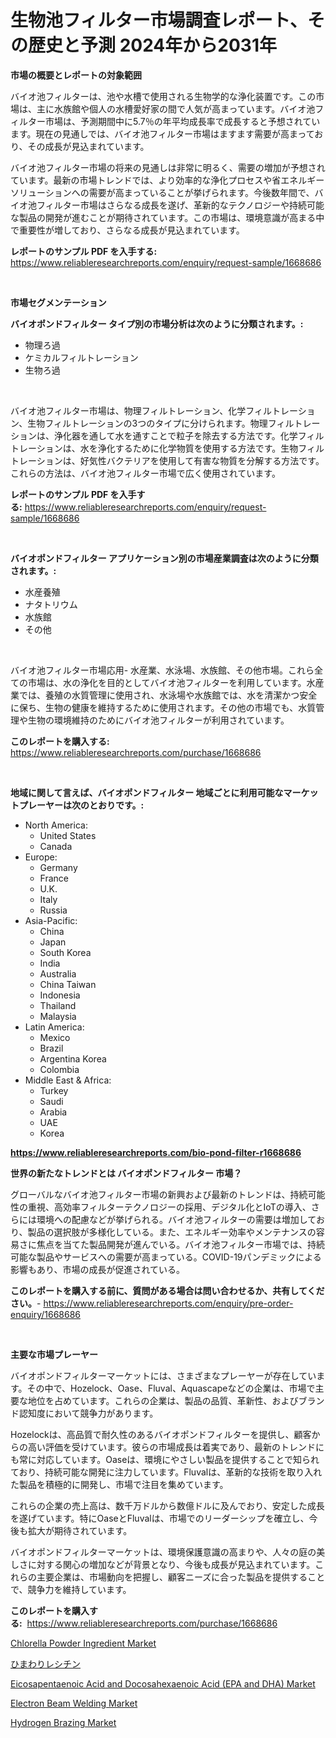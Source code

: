 <p><h1>生物池フィルター市場調査レポート、その歴史と予測 2024年から2031年</h1></p><p><strong>市場の概要とレポートの対象範囲</strong></p>
<p><p>バイオ池フィルターは、池や水槽で使用される生物学的な浄化装置です。この市場は、主に水族館や個人の水槽愛好家の間で人気が高まっています。バイオ池フィルター市場は、予測期間中に5.7％の年平均成長率で成長すると予想されています。現在の見通しでは、バイオ池フィルター市場はますます需要が高まっており、その成長が見込まれています。</p><p>バイオ池フィルター市場の将来の見通しは非常に明るく、需要の増加が予想されています。最新の市場トレンドでは、より効率的な浄化プロセスや省エネルギーソリューションへの需要が高まっていることが挙げられます。今後数年間で、バイオ池フィルター市場はさらなる成長を遂げ、革新的なテクノロジーや持続可能な製品の開発が進むことが期待されています。この市場は、環境意識が高まる中で重要性が増しており、さらなる成長が見込まれています。</p></p>
<p><strong>レポートのサンプル PDF を入手する:</strong> <a href="https://www.reliableresearchreports.com/enquiry/request-sample/1668686">https://www.reliableresearchreports.com/enquiry/request-sample/1668686</a></p>
<p>&nbsp;</p>
<p><strong>市場セグメンテーション</strong></p>
<p><strong>バイオポンドフィルター タイプ別の市場分析は次のように分類されます。:</strong></p>
<p><ul><li>物理ろ過</li><li>ケミカルフィルトレーション</li><li>生物ろ過</li></ul></p>
<p>&nbsp;</p>
<p><p>バイオ池フィルター市場は、物理フィルトレーション、化学フィルトレーション、生物フィルトレーションの3つのタイプに分けられます。物理フィルトレーションは、浄化器を通して水を通すことで粒子を除去する方法です。化学フィルトレーションは、水を浄化するために化学物質を使用する方法です。生物フィルトレーションは、好気性バクテリアを使用して有害な物質を分解する方法です。これらの方法は、バイオ池フィルター市場で広く使用されています。</p></p>
<p><strong>レポートのサンプル PDF を入手する:</strong>&nbsp;<a href="https://www.reliableresearchreports.com/enquiry/request-sample/1668686">https://www.reliableresearchreports.com/enquiry/request-sample/1668686</a></p>
<p>&nbsp;</p>
<p><strong> バイオポンドフィルター アプリケーション別の市場産業調査は次のように分類されます。:</strong></p>
<p><ul><li>水産養殖</li><li>ナタトリウム</li><li>水族館</li><li>その他</li></ul></p>
<p>&nbsp;</p>
<p><p>バイオ池フィルター市場応用- 水産業、水泳場、水族館、その他市場。これら全ての市場は、水の浄化を目的としてバイオ池フィルターを利用しています。水産業では、養殖の水質管理に使用され、水泳場や水族館では、水を清潔かつ安全に保ち、生物の健康を維持するために使用されます。その他の市場でも、水質管理や生物の環境維持のためにバイオ池フィルターが利用されています。</p></p>
<p><strong>このレポートを購入する:</strong>&nbsp; <a href="https://www.reliableresearchreports.com/purchase/1668686">https://www.reliableresearchreports.com/purchase/1668686</a></p>
<p>&nbsp;</p>
<p><strong>地域に関して言えば、バイオポンドフィルター 地域ごとに利用可能なマーケットプレーヤーは次のとおりです。:</strong></p>
<p><ul>
    <li>
        North America:
        <ul>
            <li>United States</li>
            <li>Canada</li>
        </ul>
    </li>
    <li>
        Europe:
        <ul>
            <li>Germany</li>
            <li>France</li>
            <li>U.K.</li>
            <li>Italy</li>
            <li>Russia</li>
        </ul>
    </li>
    <li>
        Asia-Pacific:
        <ul>
            <li>China</li>
            <li>Japan</li>
            <li>South Korea</li>
            <li>India</li>
            <li>Australia</li>
            <li>China Taiwan</li>
            <li>Indonesia</li>
            <li>Thailand</li>
            <li>Malaysia</li>
        </ul>
    </li>
    <li>
        Latin America:
        <ul>
            <li>Mexico</li>
            <li>Brazil</li>
            <li>Argentina Korea</li>
            <li>Colombia</li>
        </ul>
    </li>
    <li>
        Middle East & Africa:
        <ul>
            <li>Turkey</li>
            <li>Saudi</li>
            <li>Arabia</li>
            <li>UAE</li>
            <li>Korea</li>
        </ul>
    </li>
    </ul></p>
<p><strong><a href="https://www.reliableresearchreports.com/bio-pond-filter-r1668686">https://www.reliableresearchreports.com/bio-pond-filter-r1668686</a></strong>&nbsp;</p>
<p><strong>世界の新たなトレンドとは バイオポンドフィルター 市場？</strong></p>
<p><p>グローバルなバイオ池フィルター市場の新興および最新のトレンドは、持続可能性の重視、高効率フィルターテクノロジーの採用、デジタル化とIoTの導入、さらには環境への配慮などが挙げられる。バイオ池フィルターの需要は増加しており、製品の選択肢が多様化している。また、エネルギー効率やメンテナンスの容易さに焦点を当てた製品開発が進んでいる。バイオ池フィルター市場では、持続可能な製品やサービスへの需要が高まっている。COVID-19パンデミックによる影響もあり、市場の成長が促進されている。</p></p>
<p><strong>このレポートを購入する前に、質問がある場合は問い合わせるか、共有してください。</strong>- <a href="https://www.reliableresearchreports.com/enquiry/pre-order-enquiry/1668686">https://www.reliableresearchreports.com/enquiry/pre-order-enquiry/1668686</a></p>
<p>&nbsp;</p>
<p><strong>主要な市場プレーヤー</strong></p>
<p><p>バイオポンドフィルターマーケットには、さまざまなプレーヤーが存在しています。その中で、Hozelock、Oase、Fluval、Aquascapeなどの企業は、市場で主要な地位を占めています。これらの企業は、製品の品質、革新性、およびブランド認知度において競争力があります。</p><p>Hozelockは、高品質で耐久性のあるバイオポンドフィルターを提供し、顧客からの高い評価を受けています。彼らの市場成長は着実であり、最新のトレンドにも常に対応しています。Oaseは、環境にやさしい製品を提供することで知られており、持続可能な開発に注力しています。Fluvalは、革新的な技術を取り入れた製品を積極的に開発し、市場で注目を集めています。</p><p>これらの企業の売上高は、数千万ドルから数億ドルに及んでおり、安定した成長を遂げています。特にOaseとFluvalは、市場でのリーダーシップを確立し、今後も拡大が期待されています。</p><p>バイオポンドフィルターマーケットは、環境保護意識の高まりや、人々の庭の美しさに対する関心の増加などが背景となり、今後も成長が見込まれています。これらの主要企業は、市場動向を把握し、顧客ニーズに合った製品を提供することで、競争力を維持しています。</p></p>
<p><strong>このレポートを購入する:</strong>&nbsp;&nbsp;<a href="https://www.reliableresearchreports.com/purchase/1668686">https://www.reliableresearchreports.com/purchase/1668686</a></p>
<p><p><a href="https://www.linkedin.com/pulse/chlorella-powder-ingredient-market-size-growth-outlook-jbave?trackingId=%2Bwcg0navOBfr8PSY4ul1NA%3D%3D">Chlorella Powder Ingredient Market</a></p><p><a href="https://medium.com/@eduardoramez/%E3%81%B2%E3%81%BE%E3%82%8F%E3%82%8A%E3%83%AC%E3%82%B7%E3%83%81%E3%83%B3%E5%B8%82%E5%A0%B4%E8%AA%BF%E6%9F%BB%E3%83%AC%E3%83%9D%E3%83%BC%E3%83%88-%E3%81%9D%E3%81%AE%E6%AD%B4%E5%8F%B2%E3%81%A8%E4%BA%88%E6%B8%AC-2024%E5%B9%B4%E3%81%8B%E3%82%892031%E5%B9%B4%E3%81%BE%E3%81%A7-cdb5c20bcafb">ひまわりレシチン</a></p><p><a href="https://www.linkedin.com/pulse/eicosapentaenoic-acid-docosahexaenoic-epa-dha-market-research-tkjie?trackingId=H%2BRc9ssjN4yCp6dXDFEY1A%3D%3D">Eicosapentaenoic Acid and Docosahexaenoic Acid (EPA and DHA) Market</a></p><p><a href="https://github.com/wwwkeltoum/Market-Research-Report-List-2/blob/main/electron-beam-welding-market.md">Electron Beam Welding Market</a></p><p><a href="https://github.com/gamblestampleyjenny50m5sl6/Market-Research-Report-List-2/blob/main/hydrogen-brazing-market.md">Hydrogen Brazing Market</a></p></p>